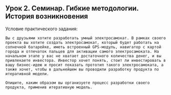 
## Урок 2. Семинар. Гибкие методологии. История возникновения

Условие практического задания:

    Вы с друзьями хотите разработать умный электросамокат. В рамках своего проекта вы хотите создать электросамокат, который будет работать на солнечной батарейке, иметь встроенный GPS-модуль, навигатор с картой города и отпечаток пальцев для активации самого электросамоката. На начальном этапе у вас не хватает достаточного количества денег, и вы привлекаете инвестора. Инвестор хочет понять, стоит ли инвестировать в вашу бизнес-идею и просит показать прототип такого электросамоката, а также хочет, чтобы в дальнейшем вы проводили разработку продукта по итеративной модели.

    Опишите, каким образом вы организуете процесс разработки своего продукта, применив итеративную модель.